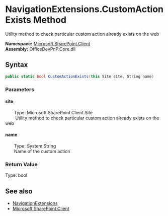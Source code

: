 # NavigationExtensions.CustomActionExists Method  
 Utility method to check particular custom action already exists on the web   

**Namespace:** [Microsoft.SharePoint.Client](Microsoft.SharePoint.Client.md)  
**Assembly:** OfficeDevPnP.Core.dll  
## Syntax
```C#
public static bool CustomActionExists(this Site site, String name)
```
### Parameters
#### site  
&emsp;&emsp;Type: Microsoft.SharePoint.Client.Site  
&emsp;&emsp; Utility method to check particular custom action already exists on the web   

  

#### name  
&emsp;&emsp;Type: System.String  
&emsp;&emsp;Name of the custom action  

  

### Return Value
Type: bool  
  


## See also
- [NavigationExtensions](Microsoft.SharePoint.Client.NavigationExtensions.md) 
- [Microsoft.SharePoint.Client](Microsoft.SharePoint.Client.md) 
